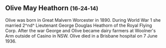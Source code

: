 ## Olive May Heathorn <small>(16‑24‑14)</small>

Olive was born in Great Malvern Worcester in 1890. During World War 1 she married 2^nd^ Lieutenant George Douglas Heathorn of the Royal Flying Corp. After the war George and Olive became dairy farmers at Woolner's Arm outside of Casino in NSW. Olive died in a Brisbane hospital on 7 June 1936.
